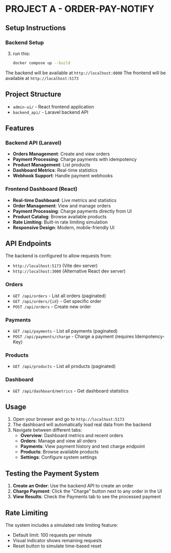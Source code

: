 # PROJECT A - ORDER-PAY-NOTIFY

## Setup Instructions

### Backend Setup

3. run this:
   ```bash
   docker compose up --build
   ```

The backend will be available at `http://localhost:8000`
The frontend will be available at `http://localhost:5173`



## Project Structure


- `admin-ui/` - React frontend application
- `backend_api/` - Laravel backend API

## Features

### Backend API (Laravel)
- **Orders Management**: Create and view orders
- **Payment Processing**: Charge payments with idempotency
- **Product Management**: List products
- **Dashboard Metrics**: Real-time statistics
- **Webhook Support**: Handle payment webhooks

### Frontend Dashboard (React)
- **Real-time Dashboard**: Live metrics and statistics
- **Order Management**: View and manage orders
- **Payment Processing**: Charge payments directly from UI
- **Product Catalog**: Browse available products
- **Rate Limiting**: Built-in rate limiting simulation
- **Responsive Design**: Modern, mobile-friendly UI

## API Endpoints
The backend is configured to allow requests from:
- `http://localhost:5173` (Vite dev server)
- `http://localhost:3000` (Alternative React dev server)

### Orders
- `GET /api/orders` - List all orders (paginated)
- `GET /api/orders/{id}` - Get specific order
- `POST /api/orders` - Create new order

### Payments
- `GET /api/payments` - List all payments (paginated)
- `POST /api/payments/charge` - Charge a payment (requires Idempotency-Key)

### Products
- `GET /api/products` - List all products (paginated)

### Dashboard
- `GET /api/dashboard/metrics` - Get dashboard statistics





## Usage

1. Open your browser and go to `http://localhost:5173`
2. The dashboard will automatically load real data from the backend
3. Navigate between different tabs:
   - **Overview**: Dashboard metrics and recent orders
   - **Orders**: Manage and view all orders
   - **Payments**: View payment history and test charge endpoint
   - **Products**: Browse available products
   - **Settings**: Configure system settings

## Testing the Payment System

1. **Create an Order**: Use the backend API to create an order
2. **Charge Payment**: Click the "Charge" button next to any order in the UI
3. **View Results**: Check the Payments tab to see the processed payment

## Rate Limiting

The system includes a simulated rate limiting feature:
- Default limit: 100 requests per minute
- Visual indicator shows remaining requests
- Reset button to simulate time-based reset




